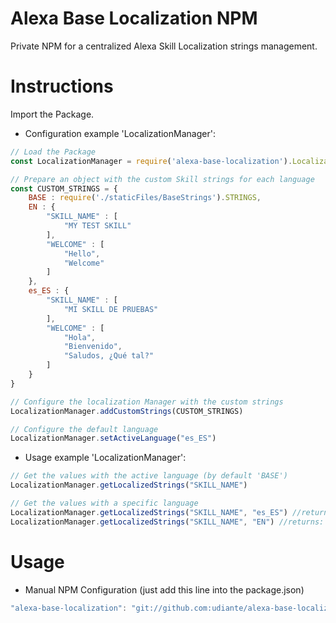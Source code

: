 # Alexa Base Localization NPM
Private NPM for a centralized Alexa Skill Localization strings management.

# Instructions
Import the Package.

- Configuration example 'LocalizationManager':

```javascript
// Load the Package
const LocalizationManager = require('alexa-base-localization').LocalizationManager

// Prepare an object with the custom Skill strings for each language
const CUSTOM_STRINGS = {
    BASE : require('./staticFiles/BaseStrings').STRINGS,
    EN : {
        "SKILL_NAME" : [
            "MY TEST SKILL"
        ],
        "WELCOME" : [
            "Hello",
            "Welcome"
        ]
    },
    es_ES : {
        "SKILL_NAME" : [
            "MI SKILL DE PRUEBAS"
        ],
        "WELCOME" : [
            "Hola",
            "Bienvenido",
            "Saludos, ¿Qué tal?"
        ]
    }
}

// Configure the localization Manager with the custom strings
LocalizationManager.addCustomStrings(CUSTOM_STRINGS)

// Configure the default language
LocalizationManager.setActiveLanguage("es_ES")
```

- Usage example 'LocalizationManager':

```javascript
// Get the values with the active language (by default 'BASE')
LocalizationManager.getLocalizedStrings("SKILL_NAME")

// Get the values with a specific language
LocalizationManager.getLocalizedStrings("SKILL_NAME", "es_ES") //returns: ["MI SKILL DE PRUEBAS"]
LocalizationManager.getLocalizedStrings("SKILL_NAME", "EN") //returns: ["MY TEST SKILL"]
```

# Usage

- Manual NPM Configuration (just add this line into the package.json)
```javascript
"alexa-base-localization": "git://github.com:udiante/alexa-base-localization#semver:^1.0"
```